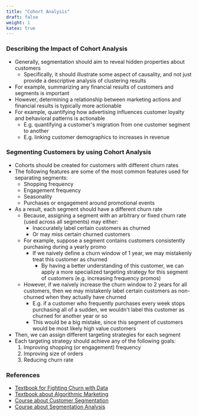 ```yaml
---
title: "Cohort Analysis"
draft: false
weight: 1
katex: true
---
```


### Describing the Impact of Cohort Analysis
- Generally, segmentation should aim to reveal hidden properties about customers
    - Specifically, it should illustrate some aspect of causality, and not just provide a descriptive analysis of clustering results
- For example, summarizing any financial results of customers and segments is important
- However, determining a relationship between marketing actions and financial results is typically more actionable
- For example, quantifying how advertising influences customer loyalty and behavioral patterns is actionable
    - E.g. quantifying a customer's migration from one customer segment to another
    - E.g. linking customer demographics to increases in revenue

### Segmenting Customers by using Cohort Analysis
- Cohorts should be created for customers with different churn rates
- The following features are some of the most common features used for separating segments:
    - Shopping frequency
    - Engagement frequency
    - Seasonality
    - Purchases or engagement around promotional events
- As a result, each segment should have a different churn rate
    - Because, assigning a segment with an arbitrary or fixed churn rate (used across all segments) may either:
        - Inaccurately label certain customers as churned
        - Or may miss certain churned customers 
    - For example, suppose a segment contains customers consistently purchasing during a yearly promo
        - If we naively define a churn window of $1$ year, we may mistakenly treat this customer as churned
            - By having a better understanding of this customer, we can apply a more specialized targeting strategy for this segment of customers (e.g. increasing frequency promos)
    - However, if we naively increase the churn window to $2$ years for all customers, then we may mistakenly label certain customers as non-churned when they actually have churned
        - E.g. if a customer who frequently purchases every week stops purchasing all of a sudden, we wouldn't label this customer as churned for another year or so
        - This would be a big mistake, since this segment of customers would be most likely high value customers
- Then, we can assign different targeting strategies for each segment
- Each targeting strategy should achieve any of the following goals:
    1. Improving shopping (or engagement) frequency
    2. Improving size of orders
    3. Reducing churn rate

### References
- [Textbook for Fighting Churn with Data](https://fightchurnwithdata.com/)
- [Textbook about Algorithmic Marketing](https://algorithmicweb.files.wordpress.com/2018/07/algorithmic-marketing-ai-for-marketing-operations-r1-7g.pdf)
- [Course about Customer Segmentation](https://www.datacamp.com/courses/customer-segmentation-in-python)
- [Course about Segmentation Analysis](https://www.datacamp.com/courses/machine-learning-for-marketing-in-python)